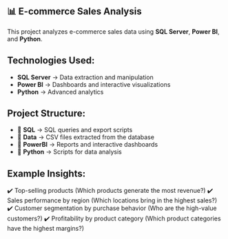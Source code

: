 ## 📊 E-commerce Sales Analysis

This project analyzes e-commerce sales data using **SQL Server**, **Power BI**, and **Python**.

## Technologies Used:
- **SQL Server** → Data extraction and manipulation
- **Power BI** → Dashboards and interactive visualizations
- **Python** → Advanced analytics

## Project Structure:
- 📁 **SQL** → SQL queries and export scripts
- 📁 **Data** → CSV files extracted from the database
- 📁 **PowerBI** → Reports and interactive dashboards
- 📁 **Python** → Scripts for data analysis

## Example Insights:
✔️ Top-selling products (Which products generate the most revenue?)
✔️ Sales performance by region (Which locations bring in the highest sales?)
✔️ Customer segmentation by purchase behavior (Who are the high-value customers?)
✔️ Profitability by product category (Which product categories have the highest margins?)
